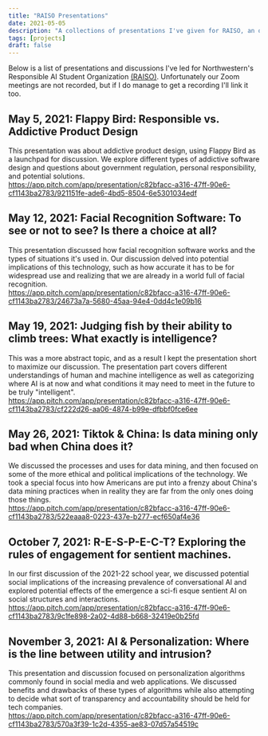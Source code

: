 ```yaml
---
title: "RAISO Presentations"
date: 2021-05-05
description: "A collections of presentations I've given for RAISO, an organization promoting responsible AI usage."
tags: [projects]
draft: false
---
```

Below is a list of presentations and discussions I've led for Northwestern's Responsible AI Student Organization [(RAISO)](https://raiso.org/). Unfortunately our Zoom meetings are not recorded, but if I do manage to get a recording I'll link it too.

## May 5, 2021: Flappy Bird: Responsible vs. Addictive Product Design

This presentation was about addictive product design, using Flappy Bird as a launchpad for discussion. We explore different types of addictive software design and questions about government regulation, personal responsibility, and potential solutions.
\
https://app.pitch.com/app/presentation/c82bfacc-a316-47ff-90e6-cf1143ba2783/921151fe-ade6-4bd5-8504-6e5301034edf

## May 12, 2021: Facial Recognition Software: To see or not to see? Is there a choice at all?

This presentation discussed how facial recognition software works and the types of situations it's used in. Our discussion delved into potential implications of this technology, such as how accurate it has to be for widespread use and realizing that we are already in a world full of facial recognition.
\
https://app.pitch.com/app/presentation/c82bfacc-a316-47ff-90e6-cf1143ba2783/24673a7a-5680-45aa-94e4-0dd4c1e09b16

## May 19, 2021: Judging fish by their ability to climb trees: What exactly is intelligence?

This was a more abstract topic, and as a result I kept the presentation short to maximize our discussion. The presentation part covers different understandings of human and machine intelligence as well as categorizing where AI is at now and what conditions it may need to meet in the future to be truly "intelligent".
\
https://app.pitch.com/app/presentation/c82bfacc-a316-47ff-90e6-cf1143ba2783/cf222d26-aa06-4874-b99e-dfbbf0fce6ee

## May 26, 2021: Tiktok & China: Is data mining only bad when China does it?

We discussed the processes and uses for data mining, and then focused on some of the more ethical and political implications of the technology. We took a special focus into how Americans are put into a frenzy about China's data mining practices when in reality they are far from the only ones doing those things.
\
https://app.pitch.com/app/presentation/c82bfacc-a316-47ff-90e6-cf1143ba2783/522eaaa8-0223-437e-b277-ecf650af4e36

## October 7, 2021: R-E-S-P-E-C-T? Exploring the rules of engagement for sentient machines.

In our first discussion of the 2021-22 school year, we discussed potential social implications of the increasing prevalence of conversational AI and explored potential effects of the emergence a sci-fi esque sentient AI on social structures and interactions.
\
https://app.pitch.com/app/presentation/c82bfacc-a316-47ff-90e6-cf1143ba2783/9c1fe898-2a02-4d88-b668-32419e0b25fd

## November 3, 2021: AI & Personalization: Where is the line between utility and intrusion?

This presentation and discussion focused on personalization algorithms commonly found in social media and web applications. We discussed benefits and drawbacks of these types of algorithms while also attempting to decide what sort of transparency and accountability should be held for tech companies.
\
https://app.pitch.com/app/presentation/c82bfacc-a316-47ff-90e6-cf1143ba2783/570a3f39-1c2d-4355-ae83-07d57a54519c
